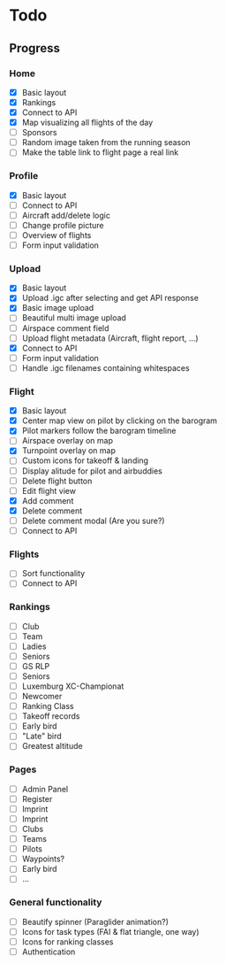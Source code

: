 # Todo

## Progress

### Home

- [x] Basic layout
- [x] Rankings
- [x] Connect to API
- [x] Map visualizing all flights of the day
- [ ] Sponsors
- [ ] Random image taken from the running season
- [ ] Make the table link to flight page a real link

### Profile

- [x] Basic layout
- [ ] Connect to API
- [ ] Aircraft add/delete logic
- [ ] Change profile picture
- [ ] Overview of flights
- [ ] Form input validation

### Upload

- [x] Basic layout
- [x] Upload .igc after selecting and get API response
- [x] Basic image upload
- [ ] Beautiful multi image upload
- [ ] Airspace comment field
- [ ] Upload flight metadata (Aircraft, flight report, ...)
- [x] Connect to API
- [ ] Form input validation
- [ ] Handle .igc filenames containing whitespaces

### Flight

- [x] Basic layout
- [x] Center map view on pilot by clicking on the barogram
- [x] Pilot markers follow the barogram timeline
- [ ] Airspace overlay on map
- [x] Turnpoint overlay on map
- [ ] Custom icons for takeoff & landing
- [ ] Display alitude for pilot and airbuddies
- [ ] Delete flight button
- [ ] Edit flight view
- [x] Add comment
- [x] Delete comment
- [ ] Delete comment modal (Are you sure?)
- [ ] Connect to API

### Flights

- [ ] Sort functionality
- [ ] Connect to API

### Rankings

- [ ] Club
- [ ] Team
- [ ] Ladies
- [ ] Seniors
- [ ] GS RLP
- [ ] Seniors
- [ ] Luxemburg XC-Championat
- [ ] Newcomer
- [ ] Ranking Class
- [ ] Takeoff records
- [ ] Early bird
- [ ] "Late" bird
- [ ] Greatest altitude

### Pages

- [ ] Admin Panel
- [ ] Register
- [ ] Imprint
- [ ] Imprint
- [ ] Clubs
- [ ] Teams
- [ ] Pilots
- [ ] Waypoints?
- [ ] Early bird
- [ ] ...

### General functionality

- [ ] Beautify spinner (Paraglider animation?)
- [ ] Icons for task types (FAI & flat triangle, one way)
- [ ] Icons for ranking classes
- [ ] Authentication
